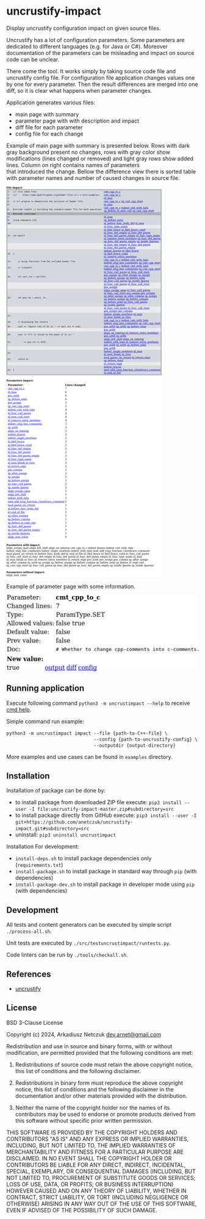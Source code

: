 # uncrustify-impact

Display uncrustify configuration impact on given source files.

Uncrustify has a lot of configuration parameters. Some parameters are dedicated to different languages (e.g. for Java or C#).
Moreover documentation of the parameters can be misleading and impact on source code can be unclear.

There come the tool. It works simply by taking source code file and uncrustify config file. For configuration file 
application changes values one by one for every parameter. Then the result differences are merged into one diff, so 
it is clear what happens when parameter changes.

Application generates various files:
- main page with summary
- parameter page with with description and impact
- diff file for each parameter
- config file for each change


Example of main page with summary is presented below. Rows with dark gray background present no changes, rows with gray color 
show modifications (lines changed or removed) and light gray rows show added lines. Column on right contains names of parameters  
that introduced the change. Bellow the difference view there is sorted table with parameter names and number of caused 
changes in source file.

[![simple index example](examples/uncrustify_impact_simple/impact/index-small.png "simple index example")](examples/uncrustify_impact_simple/impact/index.png)


Example of parameter page with some information.

[![simple parameter example](examples/uncrustify_impact_simple/impact/cmt_cpp_to_c.png "simple parameter example")](examples/uncrustify_impact_simple/impact/cmt_cpp_to_c.png)


## Running application

Execute following command `python3 -m uncrustimpact --help` to receive [cmd help](doc/cmdargs.md).

Simple command run example:

```
python3 -m uncrustimpact impact --file {path-to-C++-file} \
                                --config {path-to-uncrustify-config} \
                                --outputdir {output-directory}
```

More examples and use cases can be found in `examples` directory.


## Installation

Installation of package can be done by:
 - to install package from downloaded ZIP file execute: `pip3 install --user -I file:uncrustify-impact-master.zip#subdirectory=src`
 - to install package directly from GitHub execute: `pip3 install --user -I git+https://github.com/anetczuk/uncrustify-impact.git#subdirectory=src`
 - uninstall: `pip3 uninstall uncrustimpact`

Installation For development:
 - `install-deps.sh` to install package dependencies only (`requirements.txt`)
 - `install-package.sh` to install package in standard way through `pip` (with dependencies)
 - `install-package-dev.sh` to install package in developer mode using `pip` (with dependencies)


## Development

All tests and content generators can be executed by simple script `./process-all.sh`.

Unit tests are executed by `./src/testuncrustimpact/runtests.py`.

Code linters can be run by `./tools/checkall.sh`.


## References

- [uncrustify](https://github.com/uncrustify/uncrustify)


## License

BSD 3-Clause License

Copyright (c) 2024, Arkadiusz Netczuk <dev.arnet@gmail.com>

Redistribution and use in source and binary forms, with or without
modification, are permitted provided that the following conditions are met:

1. Redistributions of source code must retain the above copyright notice, this
   list of conditions and the following disclaimer.

2. Redistributions in binary form must reproduce the above copyright notice,
   this list of conditions and the following disclaimer in the documentation
   and/or other materials provided with the distribution.

3. Neither the name of the copyright holder nor the names of its
   contributors may be used to endorse or promote products derived from
   this software without specific prior written permission.

THIS SOFTWARE IS PROVIDED BY THE COPYRIGHT HOLDERS AND CONTRIBUTORS "AS IS"
AND ANY EXPRESS OR IMPLIED WARRANTIES, INCLUDING, BUT NOT LIMITED TO, THE
IMPLIED WARRANTIES OF MERCHANTABILITY AND FITNESS FOR A PARTICULAR PURPOSE ARE
DISCLAIMED. IN NO EVENT SHALL THE COPYRIGHT HOLDER OR CONTRIBUTORS BE LIABLE
FOR ANY DIRECT, INDIRECT, INCIDENTAL, SPECIAL, EXEMPLARY, OR CONSEQUENTIAL
DAMAGES (INCLUDING, BUT NOT LIMITED TO, PROCUREMENT OF SUBSTITUTE GOODS OR
SERVICES; LOSS OF USE, DATA, OR PROFITS; OR BUSINESS INTERRUPTION) HOWEVER
CAUSED AND ON ANY THEORY OF LIABILITY, WHETHER IN CONTRACT, STRICT LIABILITY,
OR TORT (INCLUDING NEGLIGENCE OR OTHERWISE) ARISING IN ANY WAY OUT OF THE USE
OF THIS SOFTWARE, EVEN IF ADVISED OF THE POSSIBILITY OF SUCH DAMAGE.
